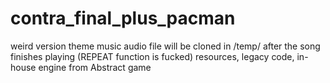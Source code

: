 # contra_final_plus_pacman
weird version
theme music audio file will be cloned in /temp/ after the song finishes playing (REPEAT function is fucked)
resources, legacy code, in-house engine from Abstract game
